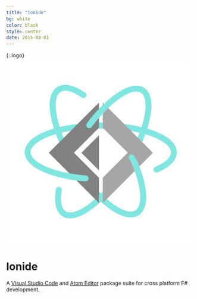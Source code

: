 ```yaml
---
title: "Ionide"
bg: white
color: black
style: center
date: 2015-08-01
---
```

{:.logo}
![](/img/ionide.png)

# Ionide

A [Visual Studio Code](https://code.visualstudio.com/) and [Atom Editor](http://atom.io) package suite for cross platform F# development.
